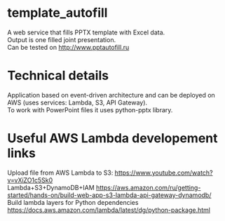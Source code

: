# template_autofill 
A web service that fills PPTX template with Excel data. \
Output is one filled joint presentation. \
Can be tested on http://www.pptautofill.ru

# Technical details
Application based on event-driven architecture and can be deployed on AWS (uses services: Lambda, S3, API Gateway). \
To work with PowerPoint files it uses python-pptx library.

# Useful AWS Lambda developement links
Upload file from AWS Lambda to S3: https://www.youtube.com/watch?v=vXiZO1c5Sk0 \
Lambda+S3+DynamoDB+IAM https://aws.amazon.com/ru/getting-started/hands-on/build-web-app-s3-lambda-api-gateway-dynamodb/ \
Build lambda layers for Python dependencies https://docs.aws.amazon.com/lambda/latest/dg/python-package.html
